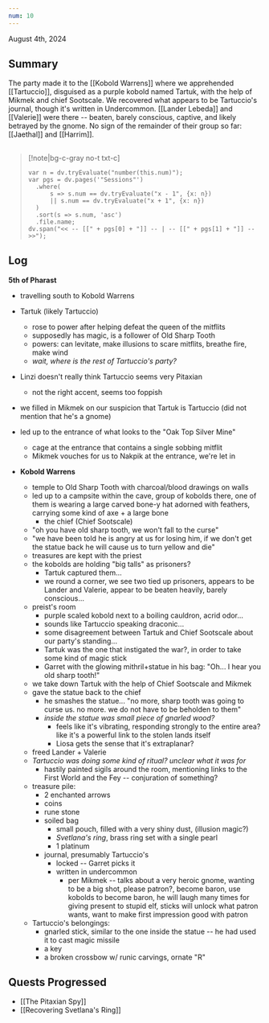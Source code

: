 ```yaml
---
num: 10
---
```

August 4th, 2024

## Summary
The party made it to the [[Kobold Warrens]] where we apprehended [[Tartuccio]], disguised as a purple kobold named Tartuk, with the help of Mikmek and chief Sootscale. We recovered what appears to be Tartuccio's journal, though it's written in Undercommon. [[Lander Lebeda]] and [[Valerie]] were there -- beaten, barely conscious, captive, and likely betrayed by the gnome. No sign of the remainder of their group so far: [[Jaethal]] and [[Harrim]].

##
>[!note|bg-c-gray no-t txt-c]
>```dataviewjs
>var n = dv.tryEvaluate("number(this.num)");
>var pgs = dv.pages('"Sessions"')
>	.where(
>		s => s.num == dv.tryEvaluate("x - 1", {x: n})
>		|| s.num == dv.tryEvaluate("x + 1", {x: n})
>	)
>	.sort(s => s.num, 'asc')
>	.file.name;
>dv.span("<< -- [[" + pgs[0] + "]] -- | -- [[" + pgs[1] + "]] -- >>");
>```

## Log
**5th of Pharast**
- travelling south to Kobold Warrens
- Tartuk (likely Tartuccio)
	- rose to power after helping defeat the queen of the mitflits
	- supposedly has magic, is a follower of Old Sharp Tooth
	- powers: can levitate, make illusions to scare mitflits, breathe fire, make wind
	- *wait, where is the rest of Tartuccio's party?*
- Linzi doesn't really think Tartuccio seems very Pitaxian
	- not the right accent, seems too foppish
- we filled in Mikmek on our suspicion that Tartuk is Tartuccio (did not mention that he's a gnome)
- led up to the entrance of what looks to the "Oak Top Silver Mine"
	- cage at the entrance that contains a single sobbing mitflit
	- Mikmek vouches for us to Nakpik at the entrance, we're let in

- **Kobold Warrens**
	- temple to Old Sharp Tooth with charcoal/blood drawings on walls
	- led up to a campsite within the cave, group of kobolds there, one of them is wearing a large carved bone-y hat adorned with feathers, carrying some kind of axe + a large bone
		- the chief (Chief Sootscale)
	- "oh you have old sharp tooth, we won't fall to the curse"
	- "we have been told he is angry at us for losing him, if we don't get the statue back he will cause us to turn yellow and die"
	- treasures are kept with the priest
	- the kobolds are holding "big talls" as prisoners?
		- Tartuk captured them...
		- we round a corner, we see two tied up prisoners, appears to be Lander and Valerie, appear to be beaten heavily, barely conscious...
	- preist's room
		- purple scaled kobold next to a boiling cauldron, acrid odor...
		- sounds like Tartuccio speaking draconic...
		- some disagreement between Tartuk and Chief Sootscale about our party's standing...
		- Tartuk was the one that instigated the war?, in order to take some kind of magic stick
		- Garret with the glowing mithril+statue in his bag: "Oh... I hear you old sharp tooth!"
	- we take down Tartuk with the help of Chief Sootscale and Mikmek
	- gave the statue back to the chief
		- he smashes the statue... "no more, sharp tooth was going to curse us. no more. we do not have to be beholden to them"
		- *inside the statue was small piece of gnarled wood?*
			- feels like it's vibrating, responding strongly to the entire area? like it's a powerful link to the stolen lands itself
			- Liosa gets the sense that it's extraplanar?
	- freed Lander + Valerie
	- *Tartuccio was doing some kind of ritual? unclear what it was for*
		- hastily painted sigils around the room, mentioning links to the First World and the Fey -- conjuration of something?
	- treasure pile:
		- 2 enchanted arrows
		- coins
		- rune stone
		- soiled bag
			- small pouch, filled with a very shiny dust, (illusion magic?)
			- *Svetlana's ring*, brass ring set with a single pearl
			- 1 platinum
		- journal, presumably Tartuccio's
			- locked -- Garret picks it
			- written in undercommon
				- per Mikmek -- talks about a very heroic gnome, wanting to be a big shot, please patron?, become baron, use kobolds to become baron, he will laugh many times for giving present to stupid elf, sticks will unlock what patron wants, want to make first impression good with patron
	- Tartuccio's belongings:
		- gnarled stick, similar to the one inside the statue -- he had used it to cast magic missile
		- a key
		- a broken crossbow w/ runic carvings, ornate "R"


## Quests Progressed
- [[The Pitaxian Spy]]
- [[Recovering Svetlana's Ring]]